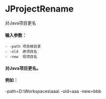 # JProjectRename
对Java项目更名

#### 输入参数：
	- -path	项目根目录
	- -old	原项目名
	- -new	现项目名
#### 对Java项目更名。
#### 例如：
-path=D:\Workspaces\aaa\ -old=aaa -new=bbb
